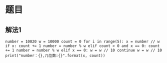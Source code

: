 # 题目
## 解法1 
``number = 10020
w = 10000
count = 0
for i in range(5):
    x = number // w
    if x:
        count += 1
        number = number % w
    elif count > 0 and x == 0:
        count += 1
        number = number % w
    elif x == 0:
        w = w // 10
        continue
    w = w // 10
    print("number：{},几位数:{}".format(x, count))``
